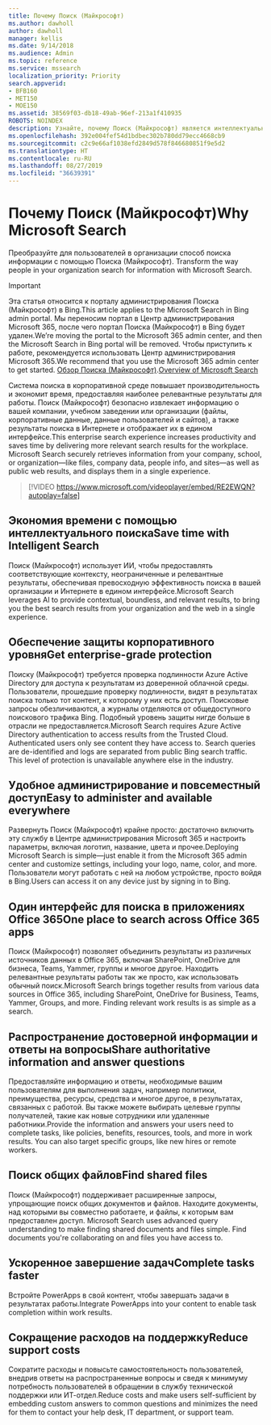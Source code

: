 ```yaml
---
title: Почему Поиск (Майкрософт)
ms.author: dawholl
author: dawholl
manager: kellis
ms.date: 9/14/2018
ms.audience: Admin
ms.topic: reference
ms.service: mssearch
localization_priority: Priority
search.appverid:
- BFB160
- MET150
- MOE150
ms.assetid: 38569f03-db18-49ab-96ef-213a1f410935
ROBOTS: NOINDEX
description: Узнайте, почему Поиск (Майкрософт) является интеллектуальным поиском в корпоративной среде для современного рабочего места.
ms.openlocfilehash: 392e004fef54d1bdbec302b780dd79ecc4668cb9
ms.sourcegitcommit: c2c9e66af1038efd2849d578f846680851f9e5d2
ms.translationtype: HT
ms.contentlocale: ru-RU
ms.lasthandoff: 08/27/2019
ms.locfileid: "36639391"
---
```

# <a name="why-microsoft-search"></a><span data-ttu-id="0b9a1-103">Почему Поиск (Майкрософт)</span><span class="sxs-lookup"><span data-stu-id="0b9a1-103">Why Microsoft Search</span></span>

<span data-ttu-id="0b9a1-104">Преобразуйте для пользователей в организации способ поиска информации с помощью Поиска (Майкрософт). </span><span class="sxs-lookup"><span data-stu-id="0b9a1-104">Transform the way people in your organization search for information with Microsoft Search.</span></span> 

> [!IMPORTANT]
> <span data-ttu-id="0b9a1-105">Эта статья относится к порталу администрирования Поиска (Майкрософт) в Bing.</span><span class="sxs-lookup"><span data-stu-id="0b9a1-105">This article applies to the Microsoft Search in Bing admin portal.</span></span> <span data-ttu-id="0b9a1-106">Мы переносим портал в Центр администрирования Microsoft 365, после чего портал Поиска (Майкрософт) в Bing будет удален.</span><span class="sxs-lookup"><span data-stu-id="0b9a1-106">We’re moving the portal to the Microsoft 365 admin center, and then the Microsoft Search in Bing portal will be removed.</span></span> <span data-ttu-id="0b9a1-107">Чтобы приступить к работе, рекомендуется использовать Центр администрирования Microsoft 365.</span><span class="sxs-lookup"><span data-stu-id="0b9a1-107">We recommend that you use the Microsoft 365 admin center to get started.</span></span> <span data-ttu-id="0b9a1-108">[Обзор Поиска (Майкрософт)](overview-microsoft-search.md).</span><span class="sxs-lookup"><span data-stu-id="0b9a1-108">[Overview of Microsoft Search](overview-microsoft-search.md)</span></span>
  
<span data-ttu-id="0b9a1-p102">Система поиска в корпоративной среде повышает производительность и экономит время, предоставляя наиболее релевантные результаты для работы. Поиск (Майкрософт) безопасно извлекает информацию о вашей компании, учебном заведении или организации (файлы, корпоративные данные, данные пользователей и сайтов), а также результаты поиска в Интернете и отображает их в едином интерфейсе.</span><span class="sxs-lookup"><span data-stu-id="0b9a1-p102">This enterprise search experience increases productivity and saves time by delivering more relevant search results for the workplace. Microsoft Search securely retrieves information from your company, school, or organization—like files, company data, people info, and sites—as well as public web results, and displays them in a single experience.</span></span>

> [!VIDEO https://www.microsoft.com/videoplayer/embed/RE2EWQN?autoplay=false]
  
## <a name="save-time-with-intelligent-search"></a><span data-ttu-id="0b9a1-111">Экономия времени с помощью интеллектуального поиска</span><span class="sxs-lookup"><span data-stu-id="0b9a1-111">Save time with Intelligent Search</span></span>

<span data-ttu-id="0b9a1-112">Поиск (Майкрософт) использует ИИ, чтобы предоставлять соответствующие контексту, неограниченные и релевантные результаты, обеспечивая превосходную эффективность поиска в вашей организации и Интернете в едином интерфейсе.</span><span class="sxs-lookup"><span data-stu-id="0b9a1-112">Microsoft Search leverages AI to provide contextual, boundless, and relevant results, to bring you the best search results from your organization and the web in a single experience.</span></span>
  
## <a name="get-enterprise-grade-protection"></a><span data-ttu-id="0b9a1-113">Обеспечение защиты корпоративного уровня</span><span class="sxs-lookup"><span data-stu-id="0b9a1-113">Get enterprise-grade protection</span></span>

<span data-ttu-id="0b9a1-p103">Поиску (Майкрософт) требуется проверка подлинности Azure Active Directory для доступа к результатам из доверенной облачной среды. Пользователи, прошедшие проверку подлинности, видят в результатах поиска только тот контент, к которому у них есть доступ. Поисковые запросы обезличиваются, а журналы отделяются от общедоступного поискового трафика Bing. Подобный уровень защиты нигде больше в отрасли не предоставляется.</span><span class="sxs-lookup"><span data-stu-id="0b9a1-p103">Microsoft Search requires Azure Active Directory authentication to access results from the Trusted Cloud. Authenticated users only see content they have access to. Search queries are de-identified and logs are separated from public Bing search traffic. This level of protection is unavailable anywhere else in the industry.</span></span>
  
## <a name="easy-to-administer-and-available-everywhere"></a><span data-ttu-id="0b9a1-118">Удобное администрирование и повсеместный доступ</span><span class="sxs-lookup"><span data-stu-id="0b9a1-118">Easy to administer and available everywhere</span></span>

<span data-ttu-id="0b9a1-119">Развернуть Поиск (Майкрософт) крайне просто: достаточно включить эту службу в Центре администрирования Microsoft 365 и настроить параметры, включая логотип, название, цвета и прочее.</span><span class="sxs-lookup"><span data-stu-id="0b9a1-119">Deploying Microsoft Search is simple—just enable it from the Microsoft 365 admin center and customize settings, including your logo, name, color, and more.</span></span> <span data-ttu-id="0b9a1-120">Пользователи могут работать с ней на любом устройстве, просто войдя в Bing.</span><span class="sxs-lookup"><span data-stu-id="0b9a1-120">Users can access it on any device just by signing in to Bing.</span></span>
  
## <a name="one-place-to-search-across-office-365-apps"></a><span data-ttu-id="0b9a1-121">Один интерфейс для поиска в приложениях Office 365</span><span class="sxs-lookup"><span data-stu-id="0b9a1-121">One place to search across Office 365 apps</span></span>

<span data-ttu-id="0b9a1-p105">Поиск (Майкрософт) позволяет объединить результаты из различных источников данных в Office 365, включая SharePoint, OneDrive для бизнеса, Teams, Yammer, группы и многое другое. Находить релевантные результаты работы так же просто, как использовать обычный поиск.</span><span class="sxs-lookup"><span data-stu-id="0b9a1-p105">Microsoft Search brings together results from various data sources in Office 365, including SharePoint, OneDrive for Business, Teams, Yammer, Groups, and more. Finding relevant work results is as simple as a search.</span></span>
  
## <a name="share-authoritative-information-and-answer-questions"></a><span data-ttu-id="0b9a1-124">Распространение достоверной информации и ответы на вопросы</span><span class="sxs-lookup"><span data-stu-id="0b9a1-124">Share authoritative information and answer questions</span></span>

<span data-ttu-id="0b9a1-p106">Предоставляйте информацию и ответы, необходимые вашим пользователям для выполнения задач, например политики, преимущества, ресурсы, средства и многое другое, в результатах, связанных с работой. Вы также можете выбирать целевые группы получателей, такие как новые сотрудники или удаленные работники.</span><span class="sxs-lookup"><span data-stu-id="0b9a1-p106">Provide the information and answers your users need to complete tasks, like policies, benefits, resources, tools, and more in work results. You can also target specific groups, like new hires or remote workers.</span></span>
  
## <a name="find-shared-files"></a><span data-ttu-id="0b9a1-127">Поиск общих файлов</span><span class="sxs-lookup"><span data-stu-id="0b9a1-127">Find shared files</span></span>

<span data-ttu-id="0b9a1-p107">Поиск (Майкрософт) поддерживает расширенные запросы, упрощающие поиск общих документов и файлов. Находите документы, над которыми вы совместно работаете, и файлы, к которым вам предоставлен доступ. </span><span class="sxs-lookup"><span data-stu-id="0b9a1-p107">Microsoft Search uses advanced query understanding to make finding shared documents and files simple. Find documents you're collaborating on and files you have access to.</span></span> 
  
## <a name="complete-tasks-faster"></a><span data-ttu-id="0b9a1-130">Ускоренное завершение задач</span><span class="sxs-lookup"><span data-stu-id="0b9a1-130">Complete tasks faster</span></span>

<span data-ttu-id="0b9a1-131">Встройте PowerApps в свой контент, чтобы завершать задачи в результатах работы.</span><span class="sxs-lookup"><span data-stu-id="0b9a1-131">Integrate PowerApps into your content to enable task completion within work results.</span></span>
  
## <a name="reduce-support-costs"></a><span data-ttu-id="0b9a1-132">Сокращение расходов на поддержку</span><span class="sxs-lookup"><span data-stu-id="0b9a1-132">Reduce support costs</span></span>

<span data-ttu-id="0b9a1-133">Сократите расходы и повысьте самостоятельность пользователей, внедрив ответы на распространенные вопросы и сведя к минимуму потребность пользователей в обращении в службу технической поддержки или ИТ-отдел.</span><span class="sxs-lookup"><span data-stu-id="0b9a1-133">Reduce costs and make users self-sufficient by embedding custom answers to common questions and minimizes the need for them to contact your help desk, IT department, or support team.</span></span>
  

